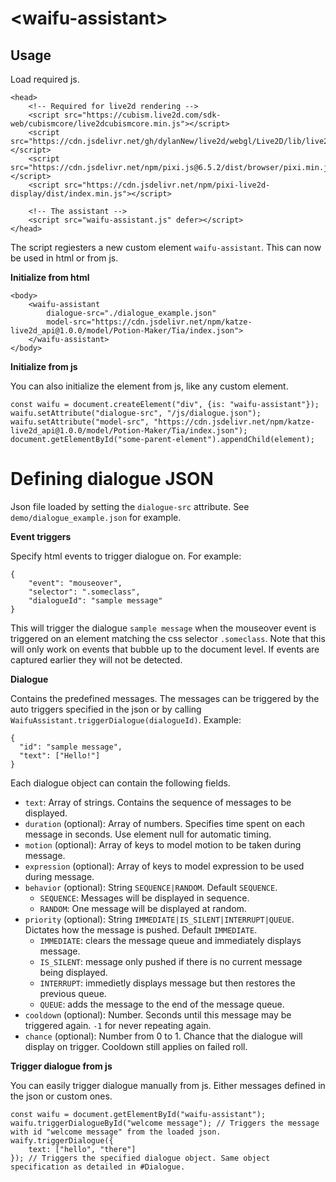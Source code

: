 # \<waifu-assistant>
## Usage
Load required js.
```
<head>
    <!-- Required for live2d rendering -->
    <script src="https://cubism.live2d.com/sdk-web/cubismcore/live2dcubismcore.min.js"></script>
    <script src="https://cdn.jsdelivr.net/gh/dylanNew/live2d/webgl/Live2D/lib/live2d.min.js"></script>
    <script src="https://cdn.jsdelivr.net/npm/pixi.js@6.5.2/dist/browser/pixi.min.js"></script>
    <script src="https://cdn.jsdelivr.net/npm/pixi-live2d-display/dist/index.min.js"></script>

    <!-- The assistant -->
    <script src="waifu-assistant.js" defer></script>
</head>
```
The script regiesters a new custom element `waifu-assistant`. This can now be used in html or from js.

**Initialize from html**
```
<body>
    <waifu-assistant
        dialogue-src="./dialogue_example.json" 
        model-src="https://cdn.jsdelivr.net/npm/katze-live2d_api@1.0.0/model/Potion-Maker/Tia/index.json">
    </waifu-assistant>
</body>
```

**Initialize from js**

You can also initialize the element from js, like any custom element.
```
const waifu = document.createElement("div", {is: "waifu-assistant"});
waifu.setAttribute("dialogue-src", "/js/dialogue.json");
waifu.setAttribute("model-src", "https://cdn.jsdelivr.net/npm/katze-live2d_api@1.0.0/model/Potion-Maker/Tia/index.json");
document.getElementById("some-parent-element").appendChild(element);
```

# Defining dialogue JSON
Json file loaded by setting the `dialogue-src` attribute. See `demo/dialogue_example.json` for example.

**Event triggers**

Specify html events to trigger dialogue on. For example:
```
{
    "event": "mouseover",
    "selector": ".someclass",
    "dialogueId": "sample message"
}
```
This will trigger the dialogue `sample message` when the mouseover event is triggered on an element matching the css selector `.someclass`. 
Note that this will only work on events that bubble up to the document level. If events are captured earlier they will not be detected.

**Dialogue**

Contains the predefined messages. The messages can be triggered by the auto triggers specified in the json or by calling `WaifuAssistant.triggerDialogue(dialogueId)`. Example: 
```
{
  "id": "sample message",
  "text": ["Hello!"]
}
```

Each dialogue object can contain the following fields.
* `text`: Array of strings. Contains the sequence of messages to be displayed.
* `duration` (optional): Array of numbers. Specifies time spent on each message in seconds. Use element null for automatic timing.
* `motion` (optional): Array of keys to model motion to be taken during message.
* `expression` (optional): Array of keys to model expression to be used during message.
* `behavior` (optional): String `SEQUENCE|RANDOM`. Default `SEQUENCE`.
    * `SEQUENCE`: Messages will be displayed in sequence.
    * `RANDOM`: One message will be displayed at random.
* `priority` (optional): String `IMMEDIATE|IS_SILENT|INTERRUPT|QUEUE`. Dictates how the message is pushed. Default `IMMEDIATE`.
    * `IMMEDIATE`: clears the message queue and immediately displays message.
    * `IS_SILENT`: message only pushed if there is no current message being displayed.
    * `INTERRUPT`: immedietly displays message but then restores the previous queue.
    * `QUEUE`: adds the message to the end of the message queue.
* `cooldown` (optional): Number. Seconds until this message may be triggered again. `-1` for never repeating again.
* `chance` (optional): Number from 0 to 1. Chance that the dialogue will display on trigger. Cooldown still applies on failed roll.

**Trigger dialogue from js**

You can easily trigger dialogue manually from js. Either messages defined in the json or custom ones.
```
const waifu = document.getElementById("waifu-assistant");
waifu.triggerDialogueById("welcome message"); // Triggers the message with id "welcome message" from the loaded json.
waify.triggerDialogue({
    text: ["hello", "there"]
}); // Triggers the specified dialogue object. Same object specification as detailed in #Dialogue.
```


